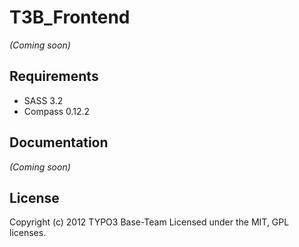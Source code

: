 # T3B_Frontend

_(Coming soon)_

Requirements
-------------------------
* SASS 3.2
* Compass 0.12.2

Documentation
-------------------------
_(Coming soon)_


License
-------------------------
Copyright (c) 2012 TYPO3 Base-Team
Licensed under the MIT, GPL licenses.